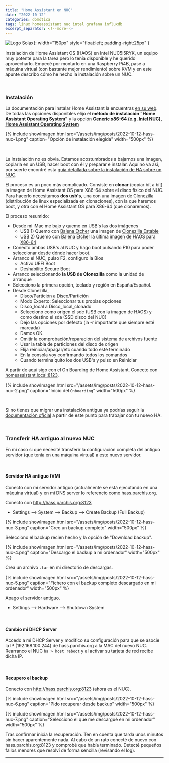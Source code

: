 ```yaml
---
title: "Home Assistant en NUC"
date: "2022-10-12"
categories: domótica
tags: linux homeassistant nuc intel grafana influxdb
excerpt_separator: <!--more-->
---
```


![Logo Solax](/assets/img/posts/logo-hass-nuc.svg){: width="150px" style="float:left; padding-right:25px" } 

Instalación de Home Assistant OS (HAOS) en Intel NUC5i5RYK, un equipo muy potente para la tarea pero lo tenía disponible y he querido aprovecharlo. Empecé por montarlo en una Raspberry Pi4B, pasé a máquina virtual (con bastante mejor rendimiento) sobre KVM y en este apunte describo cómo he hecho la instalación sobre un NUC. 

<br clear="left"/>
<!--more-->


### Instalación

La documentación para instalar Home Assistant la encuentras [en su web](https://www.home-assistant.io/installation/). De todas las opciones disponibles elijo el **método de instalación "Home Assistant Operating System"** y la opción [**Generic x86-64 (e.g. Intel NUC), Home Assistant Operating System**](https://www.home-assistant.io/installation/generic-x86-64)

{% include showImagen.html 
      src="/assets/img/posts/2022-10-12-hass-nuc-1.png" 
      caption="Opción de instalación elegida" 
      width="500px"
      %}

<br/>

La instalación no es obvia. Estamos acostumbrados a bajarnos una imagen, copiarla en un USB, hacer boot con él y preparar e instalar. Aquí no va así, por suerte encontré esta [guía detallada sobre la instalación de HA sobre un NUC](https://fertry.tech/posts/instalacion-home-assistant-intel-nuc-avanzado/).

El proceso es un poco más complicado. Consiste en **clonar** (copiar bit a bit) la imagen de Home Assistant OS para X86-64 sobre el disco físico del NUC. Para hacerlo necesitamos **dos usb's**, una con una imagen de Clonezilla (distribución de linux especializada en clonaciones), con la que haremos boot, y otra con el Home Assistant OS para X86-64 (que clonaremos).

El proceso resumido:

- Desde mi iMac me bajo y quemo en USB's las dos imágenes
  - USB 1) Quemo con [Balena Etcher](https://www.balena.io/etcher/) una imagen de [Clonezilla Estable](https://clonezilla.org/downloads/download.php?branch=stable) 
  - USB 2) Quemo con [Balena Etcher](https://www.balena.io/etcher/) la última [imagen de HAOS para X86-64](https://www.home-assistant.io/installation/generic-x86-64) 
- Conecto ambas USB's al NUC y hago boot pulsando F10 para poder seleccionar desde dónde hacer boot. 
- Arranco el NUC, pulso F2, configuro la Bios
  - Activo UEFI Boot
  - Deshabilito Secure Boot
- Arranco seleccionando **la USB de Clonezilla** como la unidad de arranque
- Selecciono la primera opción, teclado y región en España/Español.
- Desde Clonezilla, 
  -  Disco/Partición a Disco/Partición
  -  Modo Experto: Seleccionar tus propias opciones
  -  Disco_local a Disco_local_clonado
  -  Selecciono como origen el sdc (USB con la imagen de HAOS) y como destino el sda (SSD disco del NUC)
  -  Dejo las opciones por defecto (la -r importante que siempre esté marcada)
  -  Damos OK. 
  -  Omitir la comprobación/reparación del sistema de archivos fuente
  -  Usar la tabla de particiones del disco de origen
  -  Elija reiniciar/apagar/etc cuando todo esté terminado
  -  En la consola voy confirmando todos los comandos
  -  Cuando termina quito los dos USB's y pulso en Reiniciar


A partir de aquí sigo con el On Boarding de Home Assistant. Conecto con [homeassistant.local:8123](http://homeassistant.local:8123). 


{% include showImagen.html 
      src="/assets/img/posts/2022-10-12-hass-nuc-2.png" 
      caption="Inicio del `Onboarding`" 
      width="500px"
      %}


<br/>

Si no tienes que migrar una instalación antigua ya podrías seguir la [documentación oficial](https://www.home-assistant.io/getting-started/onboarding/) a partir de este punto para trabajar con tu nuevo HA.

<br/>

### Transferir HA antiguo al nuevo NUC

En mi caso si que necesité transferir la configuración completa del antiguo servidor (que tenía en una máquina virtual) a este nuevo servidor. 

<br/>

#### Servidor HA antiguo (VM)

Conecto con mi servidor antiguo (actualmente se está ejecutando en una máquina virtual) y en mi DNS server lo referencio como hass.parchis.org.

Conecto con http://hass.parchis.org:8123
- Settings --> System --> Backup --> Create Backup (Full Backup)

{% include showImagen.html 
      src="/assets/img/posts/2022-10-12-hass-nuc-3.png" 
      caption="Creo un backup completo" 
      width="500px"
      %}

Selecciono el backup recien hecho y la opción de "Download backup". 

{% include showImagen.html 
      src="/assets/img/posts/2022-10-12-hass-nuc-4.png" 
      caption="Descargo el backup a mi ordenador" 
      width="500px"
      %}

Crea un archivo `.tar` en mi directorio de descargas.

{% include showImagen.html 
      src="/assets/img/posts/2022-10-12-hass-nuc-5.png" 
      caption="Fichero con el backup completo descargado en mi ordenador" 
      width="500px"
      %}


Apago el servidor antiguo. 

- Settings --> Hardware --> Shutdown System


<br/>

#### Cambio mi DHCP Server

Accedo a mi DHCP Server y modifico su configuración para que se asocie la IP (192.168.100.244) de hass.parchis.org a la MAC del nuevo NUC. Rearranco el NUC `ha > host reboot` y al activar su tarjeta de red recibe dicha IP.

<br/>

#### Recupero el backup

Conecto con http://hass.parchis.org:8123 (ahora es el NUC). 

{% include showImagen.html 
      src="/assets/img/posts/2022-10-12-hass-nuc-6.png" 
      caption="Pido recuperar desde backup" 
      width="500px"
      %}

{% include showImagen.html 
      src="/assets/img/posts/2022-10-12-hass-nuc-7.png" 
      caption="Selecciono el que me descargué en mi ordenador" 
      width="500px"
      %}

Tras confirmar inicia la recuperación. Ten en cuenta que tarda unos minutos sin hacer aparentemente nada. Al cabo de un rato conecté de nuevo con hass.parchis.org:8123 y comprobé que había terminado. Detecté pequeños fallos menores que resolví de forma sencilla (revisando el log).


---
